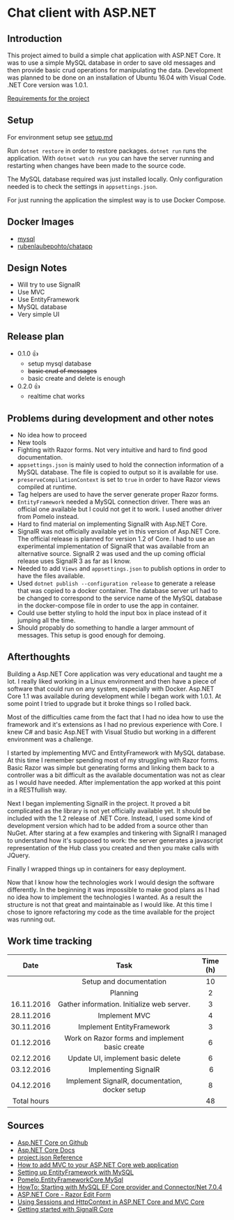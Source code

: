 # Chat client with ASP.NET

## Introduction

This project aimed to build a simple chat application with ASP.NET Core. It was to use a simple MySQL database in order to save old messages and then provide basic crud operations for manipulating the data. Development was planned to be done on an installation of Ubuntu 16.04 with Visual Code. .NET Core version was 1.0.1.

[Requirements for the project](http://student.labranet.jamk.fi/~salesa/iio13200/harjtyoarviointi.htm)

## Setup

For environment setup see [setup.md](./setup.md)

Run `dotnet restore` in order to restore packages. `dotnet run` runs the application. With `dotnet watch run` you can have the server running and restarting when changes have been made to the source code.

The MySQL database required was just installed locally. Only configuration needed is to check the settings in `appsettings.json`.

For just running the application the simplest way is to use Docker Compose.

## Docker Images

- [mysql](https://hub.docker.com/_/mysql/)
- [rubenlaubepohto/chatapp](https://hub.docker.com/r/rubenlaubepohto/chatapp/)

## Design Notes

- Will try to use SignalR
- Use MVC
- Use EntityFramework
- MySQL database
- Very simple UI

## Release plan

- 0.1.0 :+1:
  - setup mysql database
  - ~~basic crud of messages~~
  - basic create and delete is enough
- 0.2.0 :+1:
  - realtime chat works

## Problems during development and other notes

- No idea how to proceed
- New tools
- Fighting with Razor forms. Not very intuitive and hard to find good documentation.
- `appsettings.json` is mainly used to hold the connection information of a MySQL database. The file is copied to output so it is available for use.
- `preserveCompilationContext` is set to `true` in order to have Razor views compiled at runtime.
- Tag helpers are used to have the server generate proper Razor forms.
- `EntityFramework` needed a MySQL connection driver. There was an official one available but I could not get it to work. I used another driver from Pomelo instead.
- Hard to find material on implementing SignalR with Asp.NET Core.
- SignalR was not officially available yet in this version of Asp.NET Core. The official release is planned for version 1.2 of Core. I had to use an experimental implementation of SignalR that was available from an alternative source. SignalR 2 was used and the up coming official release uses SignalR 3 as far as I know.
- Needed to add `Views` and `appsettings.json` to publish options in order to have the files available.
- Used `dotnet publish --configuration release` to generate a release that was copied to a docker container. The database server url had to be changed to correspond to the service name of the MySQL database in the docker-compose file in order to use the app in container.
- Could use better styling to hold the input box in place instead of it jumping all the time.
- Should propably do something to handle a larger ammount of messages. This setup is good enough for demoing.

## Afterthoughts

Building a Asp.NET Core application was very educational and taught me a lot. I really liked working in a Linux environment and then have a piece of software that could run on any system, especially with Docker. Asp.NET Core 1.1 was available during development while I began work with 1.0.1. At some point I tried to upgrade but it broke things so I rolled back.

Most of the difficulties came from the fact that I had no idea how to use the framework and it's extensions as I had no previous experience with Core. I knew C# and basic Asp.NET with Visual Studio but working in a different environment was a challenge.

I started by implementing MVC and EntityFramework with MySQL database. At this time I remember spending most of my struggling with Razor forms. Basic Razor was simple but generating forms and linking them back to a controller was a bit difficult as the available documentation was not as clear as I would have needed. After implementation the app worked at this point in a RESTfullish way.

Next I began implementing SignalR in the project. It proved a bit complicated as the library is not yet officially available yet. It should be included with the 1.2 release of .NET Core. Instead, I used some kind of development version which had to be added from a source other than NuGet. After staring at a few examples and tinkering with SignalR I managed to understand how it's supposed to work: the server generates a javascript representation of the Hub class you created and then you make calls with JQuery.

Finally I wrapped things up in containers for easy deployment.

Now that I know how the technologies work I would design the software differently. In the beginning it was impossible to make good plans as I had no idea how to implement the technologies I wanted. As a result the structure is not that great and maintainable as I would like. At this time I chose to ignore refactoring my code as the time available for the project was running out.

## Work time tracking

| Date | Task | Time (h) |
| :---: | :---: | :---: |
| | Setup and documentation | 10 |
| | Planning | 2 |
| 16.11.2016 | Gather information. Initialize web server. | 3 |
| 28.11.2016 | Implement MVC | 4 |
| 30.11.2016 | Implement EntityFramework | 3 |
| 01.12.2016 | Work on Razor forms and implement basic create | 6 |
| 02.12.2016 | Update UI, implement basic delete | 6 |
| 03.12.2016 | Implementing SignalR | 6 |
| 04.12.2016 | Implement SignalR, documentation, docker setup | 8 |
| Total hours |  | 48 |

## Sources

- [Asp.NET Core on Github](https://github.com/aspnet)
- [Asp​.NET Core Docs](https://docs.microsoft.com/en-us/aspnet/core/)
- [project.json Reference](https://docs.microsoft.com/fi-fi/dotnet/articles/core/tools/project-json)
- [How to add MVC to your ASP.NET Core web application](https://jonhilton.net/2016/07/27/how-to-add-mvc-to-your-asp-net-core-web-application/)
- [Setting up EntityFramework with MySQL](http://insidemysql.com/howto-starting-with-mysql-ef-core-provider-and-connectornet-7-0-4/)
- [Pomelo.EntityFrameworkCore.MySql](https://github.com/PomeloFoundation/Pomelo.EntityFrameworkCore.MySql)
- [HowTo: Starting with MySQL EF Core provider and Connector/Net 7.0.4](http://insidemysql.com/howto-starting-with-mysql-ef-core-provider-and-connectornet-7-0-4/)
- [ASP.NET Core - Razor Edit Form](https://www.tutorialspoint.com/asp.net_core/asp.net_core_razor_edit_form.htm)
- [Using Sessions and HttpContext in ASP.NET Core and MVC Core](http://benjii.me/2016/07/using-sessions-and-httpcontext-in-aspnetcore-and-mvc-core/)
- [Getting started with SignalR Core](https://radu-matei.github.io/blog/signalr-core/)
